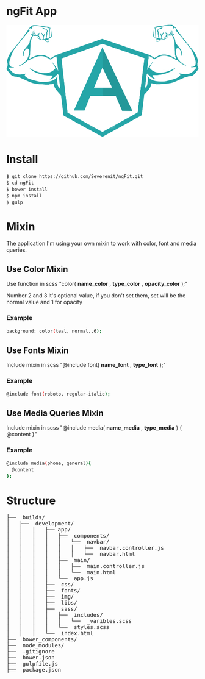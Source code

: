# ngFit App
![Building a ngFit App with AngularJS](ngFit.png)
# Install
```sh
$ git clone https://github.com/Severenit/ngFit.git
$ cd ngFit
$ bower install
$ npm install
$ gulp
```
# Mixin
The application I'm using your own mixin to work with color, font and media queries.
## Use Color Mixin
Use function in scss "color( **name_color** , **type_color** , **opacity_color** );"

Number 2 and 3 it's optional value, if you don't set them, set will be the normal value and 1 for opacity
### Example
```sh
background: color(teal, normal,.6);
```
## Use Fonts Mixin
Include mixin in scss "@include font( **name_font** , **type_font** );"
### Example
```sh
@include font(roboto, regular-italic);
```
## Use Media Queries Mixin
Include mixin in scss "@include media( **name_media** ,  **type_media** ) { @content }"
### Example
```sh
@include media(phone, general){
  @content
};
```
# Structure
<pre>
├──  builds/
│   ├──  development/
│   │   │   ├── app/
│   │   │   │   ├──  components/
│   │   │   │   │   └──  navbar/
│   │   │   │   │   │   ├──  navbar.controller.js
│   │   │   │   │   │   └──  navbar.html
│   │   │   │   ├──  main/
│   │   │   │   │   ├──  main.controller.js
│   │   │   │   │   └──  main.html
│   │   │   │   └──  app.js
│   │   │   ├──  css/
│   │   │   ├──  fonts/
│   │   │   ├──  img/
│   │   │   ├──  libs/
│   │   │   ├──  sass/
│   │   │   │   ├──  includes/
│   │   │   │   │   └──  _varibles.scss
│   │   │   │   └──  styles.scss
│   │   │   └──  index.html
├──  bower_components/
├──  node_modules/
├──  .gitignore
├──  bower.json
├──  gulpfile.js
├──  package.json
</pre>
